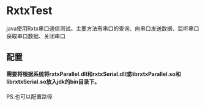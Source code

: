 # RxtxTest
java使用Rxtx串口通信测试。主要方法有串口的查询、向串口发送数据、监听串口获取串口数据、关闭串口
## 配置
#### 需要将根据系统将rxtxParallel.dll和rxtxSerial.dll或librxtxParallel.so和librxtxSerial.so放入jdk的bin目录下。
PS.也可以配置路径
